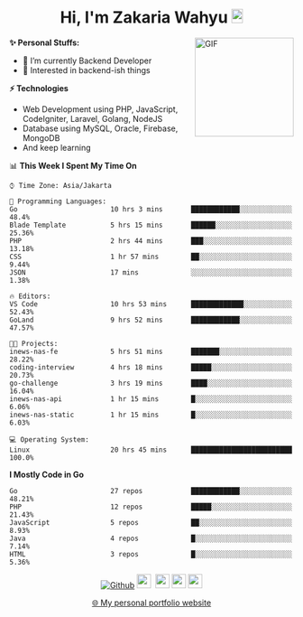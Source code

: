 <h1 align="center">Hi, I'm Zakaria Wahyu <img src="https://github.com/TheDudeThatCode/TheDudeThatCode/blob/master/Assets/Hi.gif" width="20px" height="25px"></h1>

<img align="right" alt="GIF" height="175px" src="https://www.nayakapratama.co.id/wp-content/uploads/2019/07/Website-Maintenance.gif" />

**✨ Personal Stuffs:**
- 🔭 I’m currently Backend Developer
- 🌱 Interested in backend-ish things

**⚡ Technologies**
- Web Development using PHP, JavaScript, CodeIgniter, Laravel, Golang, NodeJS
- Database using MySQL, Oracle, Firebase, MongoDB
- And keep learning

<!--START_SECTION:waka-->
📊 **This Week I Spent My Time On** 

```text
⌚︎ Time Zone: Asia/Jakarta

💬 Programming Languages: 
Go                       10 hrs 3 mins       ████████████░░░░░░░░░░░░░   48.4% 
Blade Template           5 hrs 15 mins       ██████░░░░░░░░░░░░░░░░░░░   25.36% 
PHP                      2 hrs 44 mins       ███░░░░░░░░░░░░░░░░░░░░░░   13.18% 
CSS                      1 hr 57 mins        ██░░░░░░░░░░░░░░░░░░░░░░░   9.44% 
JSON                     17 mins             ░░░░░░░░░░░░░░░░░░░░░░░░░   1.38%

🔥 Editors: 
VS Code                  10 hrs 53 mins      █████████████░░░░░░░░░░░░   52.43% 
GoLand                   9 hrs 52 mins       ████████████░░░░░░░░░░░░░   47.57%

🐱‍💻 Projects: 
inews-nas-fe             5 hrs 51 mins       ███████░░░░░░░░░░░░░░░░░░   28.22% 
coding-interview         4 hrs 18 mins       █████░░░░░░░░░░░░░░░░░░░░   20.73% 
go-challenge             3 hrs 19 mins       ████░░░░░░░░░░░░░░░░░░░░░   16.04% 
inews-nas-api            1 hr 15 mins        █░░░░░░░░░░░░░░░░░░░░░░░░   6.06% 
inews-nas-static         1 hr 15 mins        █░░░░░░░░░░░░░░░░░░░░░░░░   6.03%

💻 Operating System: 
Linux                    20 hrs 45 mins      █████████████████████████   100.0%

```

**I Mostly Code in Go** 

```text
Go                       27 repos            ████████████░░░░░░░░░░░░░   48.21% 
PHP                      12 repos            █████░░░░░░░░░░░░░░░░░░░░   21.43% 
JavaScript               5 repos             ██░░░░░░░░░░░░░░░░░░░░░░░   8.93% 
Java                     4 repos             █░░░░░░░░░░░░░░░░░░░░░░░░   7.14% 
HTML                     3 repos             █░░░░░░░░░░░░░░░░░░░░░░░░   5.36%

```



<!--END_SECTION:waka-->

<p align="center">
<a href="https://github.com/zakariawahyu" target="_blank"><img alt="Github" src="https://img.shields.io/badge/GitHub-%2312100E.svg?&style=for-the-badge&logo=Github&logoColor=white" /></a>
<a href="https://www.twitter.com/_zakariawahyu"><img src="https://img.shields.io/badge/twitter-%231DA1F2.svg?&style=for-the-badge&logo=twitter&logoColor=white" height=25></a> 
<a href="https://www.linkedin.com/in/zakariawahyu"><img src="https://img.shields.io/badge/linkedin-%230077B5.svg?&style=for-the-badge&logo=linkedin&logoColor=white" height=25></a> 
<a href="https://www.instagram.com/_zakariawahyu"><img src="https://img.shields.io/badge/instagram-%23E4405F.svg?&style=for-the-badge&logo=instagram&logoColor=white" height=25></a>
<a href="https://medium.com/@zakariawahyu"><img src="https://img.shields.io/badge/Medium-12100E?style=for-the-badge&logo=medium&logoColor=white" height=25></a>
</p>
<p align="center"><a href="https://www.zakariawahyu.com" target="_blank">🌐 My personal portfolio website</a></p>

